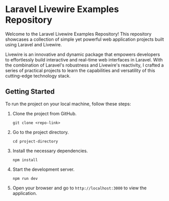 <h1>Laravel Livewire Examples Repository</h1>

<p>Welcome to the Laravel Livewire Examples Repository! This repository showcases a collection of simple yet powerful web application projects built using Laravel and Livewire.</p>

<p>Livewire is an innovative and dynamic package that empowers developers to effortlessly build interactive and real-time web interfaces in Laravel. With the combination of Laravel's robustness and Livewire's reactivity, I crafted a series of practical projects to learn the capabilities and versatility of this cutting-edge technology stack.</p>

<h2>Getting Started</h2>

<p>To run the project on your local machine, follow these steps:</p>
<ol>
    <li>Clone the project from GitHub.</li>
    <pre><code>git clone &lt;repo-link&gt;</code></pre>
    <li>Go to the project directory.</li>
    <pre><code>cd project-directory</code></pre>
    <li>Install the necessary dependencies.</li>
    <pre><code>npm install</code></pre>
    <li>Start the development server.</li>
    <pre><code>npm run dev</code></pre>
    <li>Open your browser and go to <code>http://localhost:3000</code> to view the application.</li>
</ol>
